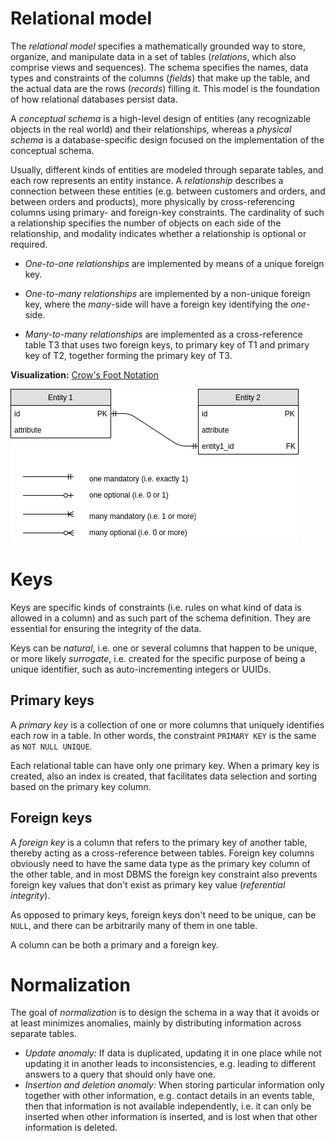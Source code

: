 
# Relational model

The _relational model_ specifies a mathematically grounded way to store, organize, and manipulate data in a set of tables (_relations_, which also comprise views and sequences). The schema specifies the names, data types and constraints of the columns (_fields_) that make up the table, and the actual data are the rows (_records_) filling it. This model is the foundation of how relational databases persist data.

A _conceptual schema_ is a high-level design of entities (any recognizable objects in the real world) and their relationships, whereas a _physical schema_ is a database-specific design focused on the implementation of the conceptual schema.

Usually, different kinds of entities are modeled through separate tables, and each row represents an entity instance. A _relationship_ describes a connection between these entities (e.g. between customers and orders, and between orders and products), more physically by cross-referencing columns using primary- and foreign-key constraints. The cardinality of such a relationship specifies the number of objects on each side of the relationship, and modality indicates whether a relationship is optional or required.

* _One-to-one relationships_ are implemented by means of a unique foreign key.   

* _One-to-many relationships_ are implemented by a non-unique foreign key, where the _many_-side will have a foreign key identifying the _one_-side.

* _Many-to-many relationships_ are implemented as a cross-reference table T3 that uses two foreign keys, to primary key of T1 and primary key of T2, together forming the primary key of T3.

**Visualization:** [Crow's Foot Notation](http://www.conceptdraw.com/How-To-Guide/picture/erd-diagrams-software-tools-for-design-element-crows-foot/Crows-Foot-notation-symbols.png)

![Crow's Foot Notation](crows.png)

# Keys

Keys are specific kinds of constraints (i.e. rules on what kind of data is allowed in a column) and as such part of the schema definition. They are essential for ensuring the integrity of the data.

Keys can be _natural_, i.e. one or several columns that happen to be unique, or more likely _surrogate_, i.e. created for the specific purpose of being a unique identifier, such as auto-incrementing integers or UUIDs.

## Primary keys

A _primary key_ is a collection of one or more columns that uniquely identifies each row in a table. In other words, the constraint `PRIMARY KEY` is the same as `NOT NULL UNIQUE`.

Each relational table can have only one primary key. When a primary key is created, also an index is created, that facilitates data selection and sorting based on the primary key column.

## Foreign keys

A _foreign key_ is a column that refers to the primary key of another table, thereby acting as a cross-reference between tables.
Foreign key columns obviously need to have the same data type as the primary key column of the other table, and in most DBMS the foreign key constraint also prevents foreign key values that don't exist as primary key value (_referential integrity_).

As opposed to primary keys, foreign keys don't need to be unique, can be `NULL`, and there can be arbitrarily many of them in one table.

A column can be both a primary and a foreign key.

# Normalization

The goal of _normalization_ is to design the schema in a way that it avoids or at least minimizes anomalies, mainly by distributing information across separate tables.

* _Update anomaly:_ If data is duplicated, updating it in one place while not updating it in another leads to inconsistencies, e.g. leading to different answers to a query that should only have one.
* _Insertion and deletion anomaly:_ When storing particular information only together with other information, e.g. contact details in an events table, then that information is not available independently, i.e. it can only be inserted when other information is inserted, and is lost when that other information is deleted.    
